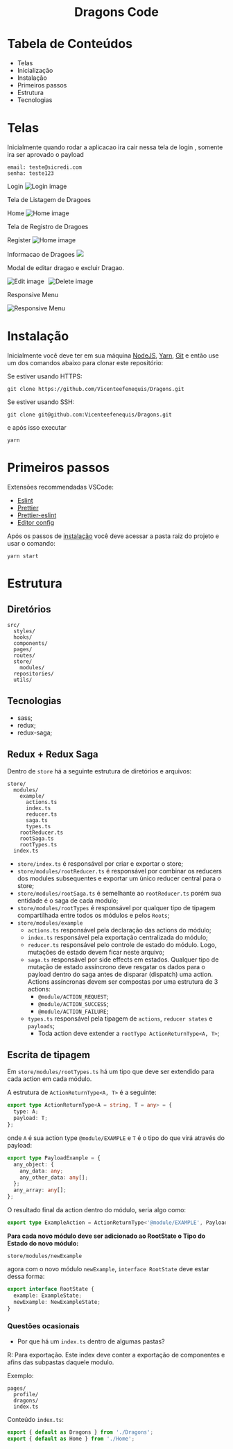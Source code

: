 <div style="text-align: center; width: 100%;">

# Dragons Code

</div>


# Tabela de Conteúdos
- Telas
- Inicialização
- Instalação
- Primeiros passos
- Estrutura
- Tecnologias


# Telas

Inicialmente quando rodar a aplicacao ira cair nessa tela de login , somente ira ser aprovado o payload

```
email: teste@sicredi.com
senha: teste123
```
Login
<img src="./docs/login.png" alt="Login image"/>

Tela de Listagem de Dragoes

Home
<img src="./docs/home.png" alt="Home image"/>

Tela de Registro de Dragoes

Register
<img src="./docs/register.png" alt="Home image"/>

Informacao de Dragoes
<img src="./docs/infoDragon.png"/>


Modal de editar dragao e excluir Dragao.
<div style="display:flex;">
    <img src="./docs/editDragon.png" style="margin-right:10px;" alt="Edit image"/>
    <img src="./docs/deleteDragon.png" alt="Delete image"/>
</div>

Responsive Menu

<img src="./docs/responsive.png" alt="Responsive Menu">


#  Instalação

Inicialmente você deve ter em sua máquina [NodeJS](https://nodejs.org/en/), [Yarn](https://yarnpkg.com/), [Git](https://git-scm.com/) e então use um dos comandos abaixo para clonar este repositório:

Se estiver usando HTTPS:

`git clone https://github.com/Vicenteefenequis/Dragons.git`

Se estiver usando SSH:

`git clone git@github.com:Vicenteefenequis/Dragons.git`


e após isso executar

`yarn`

#  Primeiros passos

Extensões recommendadas VSCode:

- [Eslint](https://marketplace.visualstudio.com/items?itemName=dbaeumer.vscode-eslint)
- [Prettier](https://marketplace.visualstudio.com/items?itemName=esbenp.prettier-vscode)
- [Prettier-eslint](https://marketplace.visualstudio.com/items?itemName=rvest.vs-code-prettier-eslint)
- [Editor config](https://marketplace.visualstudio.com/items?itemName=EditorConfig.EditorConfig)


Após os passos de [instalação](#construction_worker-instalação) você deve acessar a pasta raiz do projeto e usar o comando:

`yarn start`

#  Estrutura

##  Diretórios

```
src/
  styles/
  hooks/
  components/
  pages/
  routes/
  store/
    modules/
  repositories/
  utils/
```

##  Tecnologias

- sass;
- redux;
- redux-saga;


##  Redux + Redux Saga

Dentro de `store` há a seguinte estrutura de diretórios e arquivos:

```
store/
  modules/
    example/
      actions.ts
      index.ts
      reducer.ts
      saga.ts
      types.ts
    rootReducer.ts
    rootSaga.ts
    rootTypes.ts
  index.ts
```

- `store/index.ts` é responsável por criar e exportar o store;
- `store/modules/rootReducer.ts` é responsável por combinar os reducers dos modules subsequentes e exportar um único reducer central para o store;
- `store/modules/rootSaga.ts` é semelhante ao `rootReducer.ts` porém sua entidade é o saga de cada modulo;
- `store/modules/rootTypes` é responsável por qualquer tipo de tipagem compartilhada entre todos os módulos e pelos `Roots`;
- `store/modules/example`
  - `actions.ts` responsável pela declaração das actions do módulo;
  - `index.ts` responsável pela exportação centralizada do módulo;
  - `reducer.ts` responsável pelo controle de estado do módulo. Logo, mutações de estado devem ficar neste arquivo;
  - `saga.ts` responsável por side effects em estados. Qualquer tipo de mutação de estado assíncrono deve resgatar os dados para o payload dentro do saga antes de disparar (dispatch) uma action. Actions assíncronas devem ser compostas por uma estrutura de 3 actions:
    - `@module/ACTION_REQUEST`;
    - `@module/ACTION_SUCCESS`;
    - `@module/ACTION_FAILURE`;
  - `types.ts` responsável pela tipagem de `actions`, `reducer states` e `payloads`;
    - Toda action deve extender a `rootType ActionReturnType<A, T>`;

##  Escrita de tipagem

Em `store/modules/rootTypes.ts` há um tipo que deve ser extendido para cada action em cada módulo.

A estrutura de `ActionReturnType<A, T>` é a seguinte:

```ts
export type ActionReturnType<A = string, T = any> = {
  type: A;
  payload: T;
};
```

onde `A` é sua action type `@module/EXAMPLE` e `T` é o tipo do que virá através do payload:

```ts
export type PayloadExample = {
  any_object: {
    any_data: any;
    any_other_data: any[];
  };
  any_array: any[];
};
```

O resultado final da action dentro do módulo, seria algo como:

```ts
export type ExampleAction = ActionReturnType<'@module/EXAMPLE', PayloadExample>;
```

**Para cada novo módulo deve ser adicionado ao RootState o Tipo do Estado do novo módulo:**

`store/modules/newExample`

agora com o novo módulo `newExample`, `interface RootState` deve estar dessa forma:

```ts
export interface RootState {
  example: ExampleState;
  newExample: NewExampleState;
}
```

###  Questões ocasionais

- Por que há um `index.ts` dentro de algumas pastas?

R: Para exportação. Este index deve conter a exportação de componentes e afins das subpastas daquele modulo.

Exemplo:

```
pages/
  profile/
  dragons/
  index.ts
```

Conteúdo `index.ts`:

```ts
export { default as Dragons } from './Dragons';
export { default as Home } from './Home';
```



